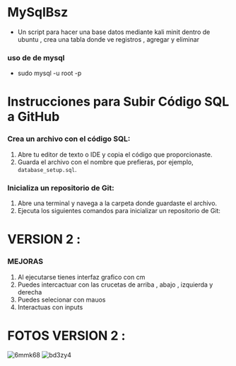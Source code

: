 # MySqlBsz
- Un script para hacer una base datos mediante kali minit dentro de ubuntu , crea una tabla donde ve registros , agregar y eliminar 
### uso de de mysql
- sudo mysql -u root -p

# Instrucciones para Subir Código SQL a GitHub

### Crea un archivo con el código SQL:

1. Abre tu editor de texto o IDE y copia el código que proporcionaste.
2. Guarda el archivo con el nombre que prefieras, por ejemplo, `database_setup.sql`.

### Inicializa un repositorio de Git:

1. Abre una terminal y navega a la carpeta donde guardaste el archivo.
2. Ejecuta los siguientes comandos para inicializar un repositorio de Git:

# VERSION 2 :
### MEJORAS
1. Al ejecutarse tienes interfaz grafico con cm
2. Puedes intercactuar con las crucetas de arriba , abajo , izquierda y derecha
3. Puedes selecionar con mauos
4. Interactuas con inputs
# FOTOS VERSION 2 :
![6mmk68](https://github.com/user-attachments/assets/3842b2fe-56cf-4f9d-8f59-339ff7154c18)
![bd3zy4](https://github.com/user-attachments/assets/a3ed231e-2155-4e0c-a48a-3aa3b13782b3)

